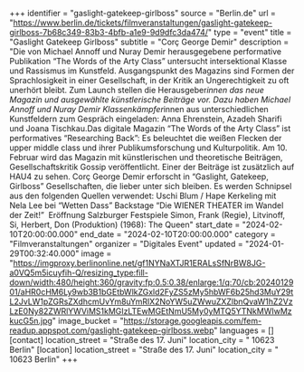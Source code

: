 +++
identifier = "gaslight-gatekeep-girlboss"
source = "Berlin.de"
url = "https://www.berlin.de/tickets/filmveranstaltungen/gaslight-gatekeep-girlboss-7b68c349-83b3-4bfb-a1e9-9d9dfc3da474/"
type = "event"
title = "Gaslight Gatekeep Girlboss"
subtitle = "Corç George Demir"
description = "Die von Michael Annoff und Nuray Demir herausgegebene performative Publikation “The Words of the Arty Class” untersucht intersektional Klasse und Rassismus im Kunstfeld. Ausgangspunkt des Magazins sind Formen der Sprachlosigkeit in einer Gesellschaft, in der Kritik an Ungerechtigkeit zu oft unerhört bleibt. Zum Launch stellen die Herausgeber*innen das neue Magazin und ausgewählte künstlerische Beiträge vor. Dazu haben Michael Annoff und Nuray Demir Klassenkämpfer*innen aus unterschiedlichen Kunstfeldern zum Gespräch eingeladen: Anna Ehrenstein, Azadeh Sharifi und Joana Tischkau.Das digitale Magazin “The Words of the Arty Class” ist performatives “Researching Back”: Es beleuchtet die weißen Flecken der upper middle class und ihrer Publikumsforschung und Kulturpolitik. Am 10. Februar wird das Magazin mit künstlerischen und theoretische Beiträgen, Gesellschaftskritik  Gossip veröffentlicht. Einer der Beiträge ist zusätzlich auf HAU4 zu sehen. Corç George Demir erforscht in “Gaslight, Gatekeep, Girlboss” Gesellschaften, die lieber unter sich bleiben. Es werden Schnipsel aus den folgenden Quellen verwendet: Uschi Blum / Hape Kerkeling mit Nela Lee bei “Wetten Dass” Backstage “Die WIENER THEATER im Wandel der Zeit!”  Eröffnung Salzburger Festspiele Simon, Frank (Regie), Litvinoff, Si, Herbert, Don (Produktion) (1968): The Queen"
start_date = "2024-02-10T20:00:00.000"
end_date = "2024-02-10T20:00:00.000"
category = "Filmveranstaltungen"
organizer = "Digitales Event"
updated = "2024-01-29T00:32:40.000"
image = "https://imgproxy.berlinonline.net/gf1NYNaXTJR1ERALsSfNrBW8JG-a0VQ5m5icuyfih-Q/resizing_type:fill-down/width:480/height:360/gravity:fp:0.5:0.38/enlarge:1/q:70/cb:2024012901/aHR0cHM6Ly9wb3B1bGEtbWlkZGxld2FyZS5zMy5hbWF6b25hd3MuY29tL2JvLW1pZGRsZXdhcmUvYm8uYmRlX2NoYW5uZWwuZXZlbnQvaW1hZ2VzLzE0Ny82ZWRlYWViMS1kMGIzLTEwMGEtNmU5My0yMTQ5YTNkMWIwMzkucG5n.jpg"
image_bucket = "https://storage.googleapis.com/fem-readup.appspot.com/gaslight-gatekeep-girlboss.webp"
languages = []
[contact]
location_street = "Straße des 17. Juni"
location_city = " 10623 Berlin"
[location]
location_street = "Straße des 17. Juni"
location_city = " 10623 Berlin"
+++